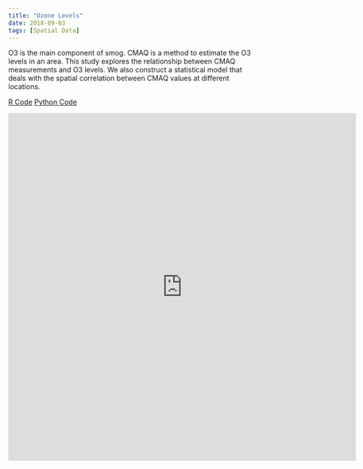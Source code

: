 ```yaml
---
title: "Ozone Levels"
date: 2018-09-03
tags: [Spatial Data]
---
```


O3 is the main component of smog. CMAQ is a method to estimate the O3 levels in an area. This study explores the relationship between
CMAQ measurements and O3 levels. We also construct a statistical model that deals with the spatial
correlation between CMAQ values at different locations.

[R Code](https://jmmerrell.github.io/ozone_spatial/ozone_midterm.R)
[Python Code](https://jmmerrell.github.io/ozone_spatial/ozone_midterm.py)

<embed src="https://jmmerrell.github.io/ozone_spatial/ozone_midterm.pdf#zoom=85" width="700" height="700"  type="application/pdf" />
